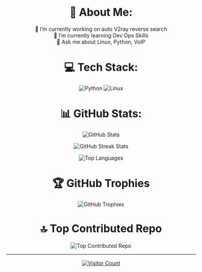 <h1 align="center">💫 About Me:</h1>
<p align="center">
    🔭 I’m currently working on auto V2ray reverse search<br>
    🌱 I’m currently learning Dev Ops Skills<br>
    💬 Ask me about Linux, Python, VoIP
</p>

<h1 align="center">💻 Tech Stack:</h1>
<p align="center">
    <img src="https://img.shields.io/badge/python-3670A0?style=for-the-badge&logo=python&logoColor=ffdd54" alt="Python">
    <img src="https://img.shields.io/badge/Linux-FCC624?style=for-the-badge&logo=linux&logoColor=black" alt="Linux">
</p>

<h1 align="center">📊 GitHub Stats:</h1>
<p align="center">
    <img src="https://github-readme-stats.vercel.app/api?username=mustafaomidian&theme=matrix&hide_border=false&include_all_commits=false&count_private=false" alt="GitHub Stats">
</p>
<p align="center">
    <img src="https://github-readme-streak-stats.herokuapp.com/?user=mustafaomidian&theme=matrix&hide_border=false" alt="GitHub Streak Stats">
</p>
<p align="center">
    <img src="https://github-readme-stats.vercel.app/api/top-langs/?username=mustafaomidian&theme=matrix&hide_border=false&include_all_commits=false&count_private=false&layout=compact" alt="Top Languages">
</p>

<h1 align="center">🏆 GitHub Trophies</h1>
<p align="center">
    <img src="https://github-profile-trophy.vercel.app/?username=mustafaomidian&theme=matrix&no-frame=false&no-bg=true&margin-w=4" alt="GitHub Trophies">
</p>

<h1 align="center">🔝 Top Contributed Repo</h1>
<p align="center">
    <img src="https://github-contributor-stats.vercel.app/api?username=mustafaomidian&limit=5&theme=matrix&combine_all_yearly_contributions=true" alt="Top Contributed Repo">
</p>

---

<p align="center">
    <a href="https://visitcount.itsvg.in/api?id=mustafaomidian&icon=7&color=1"><img src="https://visitcount.itsvg.in/api?id=mustafaomidian&icon=7&color=1" alt="Visitor Count"></a>
</p>

<!-- Proudly created with GPRM ( https://gprm.itsvg.in ) -->
